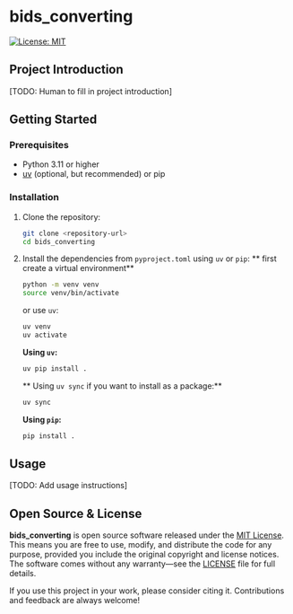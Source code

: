 # bids_converting
[![License: MIT](https://img.shields.io/badge/License-MIT-blue.svg)](https://opensource.org/licenses/MIT)

## Project Introduction

[TODO: Human to fill in project introduction]

## Getting Started

### Prerequisites

- Python 3.11 or higher
- [uv](https://github.com/astral-sh/uv) (optional, but recommended) or pip

### Installation

1.  Clone the repository:
    ```bash
    git clone <repository-url>
    cd bids_converting
    ```

2.  Install the dependencies from `pyproject.toml` using `uv` or `pip`:
    ** first create a virtual environment**
    ```bash
    python -m venv venv
    source venv/bin/activate
    ```
    or use `uv`:
    ```bash
    uv venv
    uv activate
    ```

    **Using `uv`:**
    ```bash
    uv pip install .
    ```

    ** Using `uv sync` if you want to install as a package:**
    ```bash
    uv sync
    ```

    **Using `pip`:**
    ```bash
    pip install .
    ```

## Usage

[TODO: Add usage instructions]


## Open Source & License

**bids_converting** is open source software released under the [MIT License](https://opensource.org/licenses/MIT).
This means you are free to use, modify, and distribute the code for any purpose, provided you include the original copyright and license notices. The software comes without any warranty—see the [LICENSE](LICENSE) file for full details.

If you use this project in your work, please consider citing it. Contributions and feedback are always welcome!
